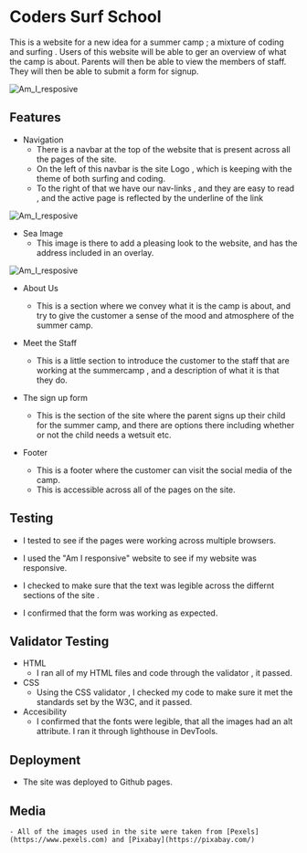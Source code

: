 # Coders Surf School

This is a website for a new idea for a summer camp ; a mixture of coding and surfing . 
Users of this website will be able to ger an overview of what the camp is about. 
Parents will then be able to view the members of staff. 
They will then be able to submit a form for signup.

![Am_I_resposive]()

## Features

- Navigation 
    - There is a navbar at the top of the website that is present across all the pages of the site. 
    - On the left of this navbar is the site Logo , which is keeping with the theme of both surfing and coding. 
    - To the right of that we have our nav-links , and they are easy to read , and the active page is reflected by the underline of the link

![Am_I_resposive]()

- Sea Image
    - This image is there to add a pleasing look to the website, 
    and has the address included in an overlay.

![Am_I_resposive]()

- About Us 
    - This is a section where we convey what it is the camp is about, and try to give the customer a sense of the mood and atmosphere of the summer camp.


- Meet the Staff 
    - This is a little section to introduce the customer to the staff that are working at the summercamp , and a description of what it is that they do.

- The sign up form
    - This is the section of the site where the parent signs up their child for the summer camp, and there are options there including whether or not the child needs a wetsuit etc.

- Footer
    - This is a footer where the customer can visit the social media of the camp.
    - This is accessible across all of the pages on the site.

## Testing ## 

- I tested to see if the pages were working across multiple browsers.

- I used the "Am I responsive" website to see if my website was responsive.

- I checked to make sure that the text was legible across the differnt sections of the site . 

- I confirmed that the form was working as expected.

## Validator Testing 

- HTML 
    - I ran all of my HTML files and code through the validator , it passed.
- CSS 
    - Using the CSS validator , I checked my code to make sure it met the standards set by the W3C, and it passed.
- Accesibility
    - I confirmed that the fonts were legible, that all the images had an alt attribute. I ran it through lighthouse in DevTools.

## Deployment

- The site was deployed to Github pages.

## Media
    - All of the images used in the site were taken from [Pexels](https://www.pexels.com) and [Pixabay](https://pixabay.com/)



